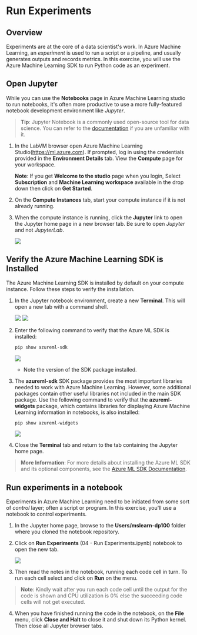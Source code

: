 # Run Experiments

## Overview

Experiments are at the core of a data scientist's work. In Azure Machine Learning, an *experiment* is used to run a script or a pipeline, and usually generates outputs and records metrics. In this exercise, you will use the Azure Machine Learning SDK to run Python code as an experiment.

## Open Jupyter

While you can use the **Notebooks** page in Azure Machine Learning studio to run notebooks, it's often more productive to use a more fully-featured notebook development environment like *Jupyter*.

> **Tip**: Jupyter Notebook is a commonly used open-source tool for data science. You can refer to the [documentation](https://jupyter-notebook.readthedocs.io/en/stable/notebook.html) if you are unfamiliar with it.

1. In the LabVM browser open Azure Machine Learning Studio(https://ml.azure.com). If prompted, log in using the credentials provided in the **Environment Details** tab. View the **Compute** page for your workspace.

    **Note**: If you get **Welcome to the studio** page when you login, Select **Subscription** and **Machine Learning workspace** available in the drop down then click on **Get Started**.

2. On the **Compute Instances** tab, start your compute instance if it is not already running.

3. When the compute instance is running, click the **Jupyter** link to open the Jupyter home page in a new browser tab. Be sure to open *Jupyter* and not *JupyterLab*.

    ![](images/jupyter.png)

## Verify the Azure Machine Learning SDK is Installed

The Azure Machine Learning SDK is installed by default on your compute instance. Follow these steps to verify the installation.

1. In the Jupyter notebook environment, create a new **Terminal**. This will open a new tab with a command shell.

    ![](images/img7.png)
    ![](images/img8.png)    

3. Enter the following command to verify that the Azure ML SDK is installed:

    ```bash
    pip show azureml-sdk
    ```

    ![](images/pip1.png) 
    
   - Note the version of the SDK package installed.

3. The **azureml-sdk** SDK package provides the most important libraries needed to work with Azure Machine Learning. However, some additional packages contain other useful libraries not included in the main SDK package. Use the following command to verify that the **azureml-widgets** package, which contains libraries for displaying Azure Machine Learning information in notebooks, is also installed:

    ```bash
    pip show azureml-widgets
    ```

    ![](images/pip2.png)

4. Close the **Terminal** tab and return to the tab containing the Jupyter home page.

> **More Information**: For more details about installing the Azure ML SDK and its optional components, see the [Azure ML SDK Documentation](https://docs.microsoft.com/python/api/overview/azure/ml/install?view=azure-ml-py).

## Run experiments in a notebook

Experiments in Azure Machine Learning need to be initiated from some sort of *control* layer; often a script or program. In this exercise, you'll use a notebook to control experiments.

1. In the Jupyter home page, browse to the **Users/mslearn-dp100** folder where you cloned the notebook repository.

2. Click on **Run Experiments** (04 - Run Experiments.ipynb) notebook to open the new tab.

    ![](images/runexp.png)

3. Then read the notes in the notebook, running each code cell in turn. To run each cell select and click on **Run** on the menu.

> **Note**: Kindly wait after you run each code cell until the output for the code is shown and CPU utilization is 0% else the succeeding code cells will not get executed.

4. When you have finished running the code in the notebook, on the **File** menu, click **Close and Halt** to close it and shut down its Python kernel. Then close all Jupyter browser tabs.
